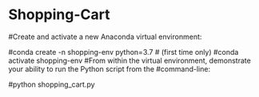 # Shopping-Cart
#Create and activate a new Anaconda virtual environment:

#conda create -n shopping-env python=3.7 # (first time only)
#conda activate shopping-env
#From within the virtual environment, demonstrate your ability to run the Python script from the #command-line:

#python shopping_cart.py
